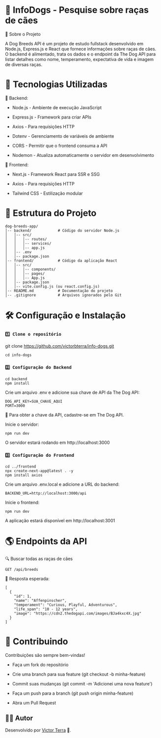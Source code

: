 
# 🐶 InfoDogs - Pesquise sobre raças de cães

📌 Sobre o Projeto

A Dog Breeds API é um projeto de estudo fullstack desenvolvido em Node.js, Express.js e React que fornece informações sobre raças de cães. O backend é alimentado, trata os dados e o endpoint da The Dog API para listar detalhes como nome, temperamento, expectativa de vida e imagem de diversas raças.

# 🚀 Tecnologias Utilizadas

📡 Backend:

- Node.js - Ambiente de execução JavaScript

- Express.js - Framework para criar APIs

- Axios - Para requisições HTTP

- Dotenv - Gerenciamento de variáveis de ambiente

- CORS - Permitir que o frontend consuma a API

- Nodemon - Atualiza automaticamente o servidor em desenvolvimento

🎨 Frontend:

- Next.js - Framework React para SSR e SSG

- Axios - Para requisições HTTP

- Tailwind CSS - Estilização modular



# 📁 Estrutura do Projeto

```
dog-breeds-app/
│-- backend/            # Código do servidor Node.js
│   │-- src/
│   │   │-- routes/
│   │   │-- services/
│   │   │-- app.js
│   │-- .env
│   │-- package.json
│-- frontend/           # Código da aplicação React
│   │-- src/
│   │   │-- components/
│   │   │-- pages/
│   │   │-- App.js
│   │-- package.json
│   │-- vite.config.js (ou react.config.js)
│-- README.md           # Documentação do projeto
│-- .gitignore          # Arquivos ignorados pelo Git
```
# 🛠️ Configuração e Instalação

 ### `1️⃣ Clone o repositório`

git clone https://github.com/victorbterra/info-dogs.git
```
cd info-dogs
```
### `2️⃣ Configuração do Backend`
```
cd backend
npm install
```
Crie um arquivo .env e adicione sua chave de API da The Dog API:
```
DOG_API_KEY=SUA_CHAVE_AQUI
PORT=3000
```
🔑 Para obter a chave da API, cadastre-se em The Dog API.

Inicie o servidor:
```
npm run dev
```
O servidor estará rodando em http://localhost:3000

### `3️⃣ Configuração do Frontend`
```
cd ../frontend
npx create-next-app@latest . -y
npm install axios
```
Crie um arquivo .env.local e adicione a URL do backend:
```
BACKEND_URL=http://localhost:3000/api
```
Inicie o frontend:
```
npm run dev
```
A aplicação estará disponível em http://localhost:3001
# 🌎 Endpoints da API

🔍 Buscar todas as raças de cães

```
GET /api/breeds
```

🔄 Resposta esperada:

```
[
  {
    "id": 1,
    "name": "Affenpinscher",
    "temperament": "Curious, Playful, Adventurous",
    "life_span": "10 - 12 years",
    "image": "https://cdn2.thedogapi.com/images/BJa4kxc4X.jpg"
  }
]
```
# 🤝 Contribuindo

 Contribuições são sempre bem-vindas!


 - Faça um fork do repositório

 - Crie uma branch para sua feature (git checkout -b minha-feature)

 - Commit suas mudanças (git commit -m 'Adicionei uma nova feature')

 - Faça um push para a branch (git push origin minha-feature)

 - Abra um Pull Request


## 👨‍💻 Autor

Desenvolvido por [Victor Terra](https://victorterradev.com/) 🚀.